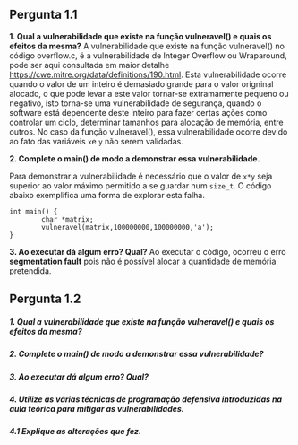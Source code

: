 ## Pergunta 1.1 ##

**1. Qual a vulnerabilidade que existe na função vulneravel() e quais os efeitos da mesma?**
A vulnerabilidade que existe na função vulneravel() no código overflow.c, é a  vulnerabilidade de Integer Overflow ou Wraparound, pode ser aqui consultada  em maior detalhe https://cwe.mitre.org/data/definitions/190.html.
Esta vulnerabilidade ocorre quando o valor de um inteiro é demasiado grande para o valor origninal alocado, o que pode levar a este valor tornar-se extramamente pequeno ou negativo, isto torna-se uma vulnerabilidade de segurança, quando o software está dependente deste inteiro para fazer certas ações como controlar um ciclo, determinar tamanhos para alocação de memória, entre outros. No caso da função vulneravel(), essa vulnerabilidade ocorre devido ao fato das variáveis `x`e `y` não serem validadas.

**2. Complete o main() de modo a demonstrar essa vulnerabilidade.**

Para demonstrar a vulnerabilidade é necessário que o valor de `x*y` seja superior ao valor máximo permitido a se guardar num `size_t`. O código abaixo exemplifica uma forma de explorar esta falha.

```
int main() {
        char *matrix;
        vulneravel(matrix,100000000,100000000,'a');
}
```

**3. Ao executar dá algum erro? Qual?**
Ao executar o código, ocorreu o erro **segmentation fault** pois não é possível alocar a quantidade de memória pretendida.

## Pergunta 1.2 ##

##### 1. Qual a vulnerabilidade que existe na função vulneravel() e quais os efeitos da mesma? ####

##### 2. Complete o main() de modo a demonstrar essa vulnerabilidade? ####
##### 3. Ao executar dá algum erro? Qual? ####
##### 4. Utilize as várias técnicas de programação defensiva introduzidas na aula teórica para mitigar as vulnerabilidades. ####
##### 4.1 Explique as alterações que fez. ####
